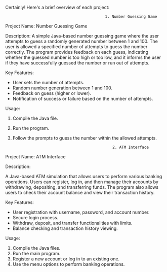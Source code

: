 Certainly! Here's a brief overview of each project:

                                                1. Number Guessing Game

Project Name: Number Guessing Game

Description:
A simple Java-based number guessing game where the user attempts to guess a randomly generated number between 1 and 100. 
The user is allowed a specified number of attempts to guess the number correctly. 
The program provides feedback on each guess, indicating whether the guessed number is too high or too low, 
and it informs the user if they have successfully guessed the number or run out of attempts.

Key Features:
- User sets the number of attempts.
- Random number generation between 1 and 100.
- Feedback on guess (higher or lower).
- Notification of success or failure based on the number of attempts.

Usage:
1. Compile the Java file.
2. Run the program.
3. Follow the prompts to guess the number within the allowed attempts.



                                                   2. ATM Interface

Project Name: ATM Interface

Description:

A Java-based ATM simulation that allows users to perform various banking operations. 
Users can register, log in, and then manage their accounts by withdrawing, depositing, and transferring funds. 
The program also allows users to check their account balance and view their transaction history.

Key Features:
- User registration with username, password, and account number.
- Secure login process.
- Withdraw, deposit, and transfer functionalities with limits.
- Balance checking and transaction history viewing.

Usage:
1. Compile the Java files.
2. Run the main program.
3. Register a new account or log in to an existing one.
4. Use the menu options to perform banking operations.
